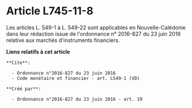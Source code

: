 # Article L745-11-8

Les articles L. 549-1 à L. 549-22 sont applicables en Nouvelle-Calédonie dans leur rédaction issue de l'ordonnance n°
2016-827 du 23 juin 2016 relative aux marchés d'instruments financiers.

**Liens relatifs à cet article**

	**Cite**:

	  - Ordonnance n°2016-827 du 23 juin 2016
	  - Code monétaire et financier - art. L549-1 (VD)

	**Créé par**:

	  - Ordonnance n°2016-827 du 23 juin 2016 - art. 19
